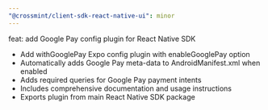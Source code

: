 ```yaml
---
"@crossmint/client-sdk-react-native-ui": minor
---
```


feat: add Google Pay config plugin for React Native SDK

- Add withGooglePay Expo config plugin with enableGooglePay option
- Automatically adds Google Pay meta-data to AndroidManifest.xml when enabled
- Adds required queries for Google Pay payment intents
- Includes comprehensive documentation and usage instructions
- Exports plugin from main React Native SDK package
